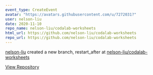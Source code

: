 ```yaml
---
event_type: CreateEvent
avatar: "https://avatars.githubusercontent.com/u/7272031?"
user: nelson-liu
date: 2020-11-10
repo_name: nelson-liu/codalab-worksheets
html_url: https://github.com/nelson-liu/codalab-worksheets
repo_url: https://github.com/nelson-liu/codalab-worksheets
---
```


<a href='https://github.com/nelson-liu' target='_blank'>nelson-liu</a> created a new branch, restart_after at <a href='https://github.com/nelson-liu/codalab-worksheets' target='_blank'>nelson-liu/codalab-worksheets</a>

<a href='https://github.com/nelson-liu/codalab-worksheets' target='_blank'>View Repository</a>